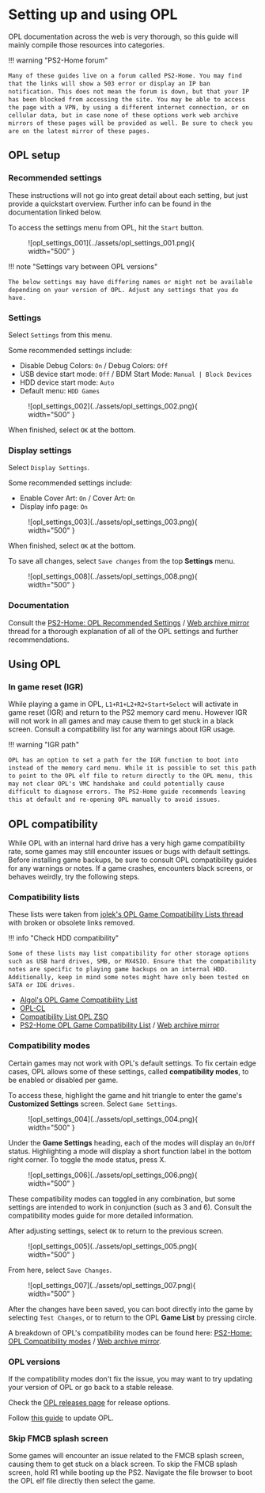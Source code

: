 # Setting up and using OPL

OPL documentation across the web is very thorough, so this guide will mainly compile those resources into categories.

!!! warning "PS2-Home forum"

    Many of these guides live on a forum called PS2-Home. You may find that the links will show a 503 error or display an IP ban notification. This does not mean the forum is down, but that your IP has been blocked from accessing the site. You may be able to access the page with a VPN, by using a different internet connection, or on cellular data, but in case none of these options work web archive mirrors of these pages will be provided as well. Be sure to check you are on the latest mirror of these pages.

## OPL setup

### Recommended settings

These instructions will not go into great detail about each setting, but just provide a quickstart overview. Further info can be found in the documentation linked below.

To access the settings menu from OPL, hit the `Start` button.

<figure markdown="span">
    ![opl_settings_001](../assets/opl_settings_001.png){ width="500" }
</figure>

!!! note "Settings vary between OPL versions"

    The below settings may have differing names or might not be available depending on your version of OPL. Adjust any settings that you do have.

### Settings

Select `Settings` from this menu.

Some recommended settings include:

* Disable Debug Colors: `On` / Debug Colors: `Off`
* USB device start mode: `Off` / BDM Start Mode: `Manual | Block Devices`
* HDD device start mode: `Auto` 
* Default menu: `HDD Games` 

<figure markdown="span">
    ![opl_settings_002](../assets/opl_settings_002.png){ width="500" }
</figure>

When finished, select `OK` at the bottom.

### Display settings

Select `Display Settings`.

Some recommended settings include:

* Enable Cover Art: `On` / Cover Art: `On`
* Display info page: `On`

<figure markdown="span">
    ![opl_settings_003](../assets/opl_settings_003.png){ width="500" }
</figure>

When finished, select `OK` at the bottom.

To save all changes, select `Save changes` from the top **Settings** menu.

<figure markdown="span">
    ![opl_settings_008](../assets/opl_settings_008.png){ width="500" }
</figure>

### Documentation

Consult the [PS2-Home: OPL Recommended Settings](https://www.ps2-home.com/forum/app.php/page/opl_recommended_settings) / [Web archive mirror](http://web.archive.org/web/20230521200731/https://www.ps2-home.com/forum/app.php/page/opl_recommended_settings) thread for a thorough explanation of all of the OPL settings and further recommendations.

## Using OPL

### In game reset (IGR)

While playing a game in OPL, `L1+R1+L2+R2+Start+Select` will activate in game reset (IGR) and return to the PS2 memory card menu. However IGR will not work in all games and may cause them to get stuck in a black screen. Consult a compatibility list for any warnings about IGR usage.

!!! warning "IGR path"

    OPL has an option to set a path for the IGR function to boot into instead of the memory card menu. While it is possible to set this path to point to the OPL elf file to return directly to the OPL menu, this may not clear OPL's VMC handshake and could potentially cause difficult to diagnose errors. The PS2-Home guide recommends leaving this at default and re-opening OPL manually to avoid issues.

## OPL compatibility

While OPL with an internal hard drive has a very high game compatibility rate, some games may still encounter issues or bugs with default settings. Before installing game backups, be sure to consult OPL compatibility guides for any warnings or notes. If a game crashes, encounters black screens, or behaves weirdly, try the following steps.

### Compatibility lists

These lists were taken from [jolek's OPL Game Compatibility Lists thread](https://www.psx-place.com/threads/open-ps2-loader-game-compatibility-lists.19037/) with broken or obsolete links removed.

!!! info "Check HDD compatibility"

    Some of these lists may list compatibility for other storage options such as USB hard drives, SMB, or MX4SIO. Ensure that the compatibility notes are specific to playing game backups on an internal HDD. Additionally, keep in mind some notes might have only been tested on SATA or IDE drives.

- [Algol's OPL Game Compatibility List](https://docs.google.com/spreadsheets/d/1K7szQS_9VG8es22eORw3xXTXxp5bZRpHOL6YJDH7S6c/edit?gid=971129131#gid=971129131)
- [OPL-CL](http://sx.sytes.net/oplcl/games.aspx)
- [Compatibility List OPL ZSO](https://docs.google.com/spreadsheets/d/1K7szQS_9VG8es22eORw3xXTXxp5bZRpHOL6YJDH7S6c/edit?gid=971129131#gid=971129131)
- [PS2-Home OPL Game Compatibility List](https://www.ps2-home.com/forum/page/opl-game-compatibility-list) / [Web archive mirror](https://web.archive.org/web/20240612122448/https://www.ps2-home.com/forum/page/opl-game-compatibility-list)

### Compatibility modes

Certain games may not work with OPL's default settings. To fix certain edge cases, OPL allows some of these settings, called **compatibility modes**, to be enabled or disabled per game.

To access these, highlight the game and hit triangle to enter the game's **Customized Settings** screen. Select `Game Settings`.

<figure markdown="span">
    ![opl_settings_004](../assets/opl_settings_004.png){ width="500" }
</figure>

Under the **Game Settings** heading, each of the modes will display an `On`/`Off` status. Highlighting a mode will display a short function label in the bottom right corner. To toggle the mode status, press X.

<figure markdown="span">
    ![opl_settings_006](../assets/opl_settings_006.png){ width="500" }
</figure>

These compatibility modes can toggled in any combination, but some settings are intended to work in conjunction (such as 3 and 6). Consult the compatibility modes guide for more detailed information.

After adjusting settings, select `OK` to return to the previous screen.

<figure markdown="span">
    ![opl_settings_005](../assets/opl_settings_005.png){ width="500" }
</figure>

From here, select `Save Changes`.

<figure markdown="span">
    ![opl_settings_007](../assets/opl_settings_007.png){ width="500" }
</figure>

After the changes have been saved, you can boot directly into the game by selecting `Test Changes`, or to return to the OPL **Game List** by pressing circle.

A breakdown of OPL's compatibility modes can be found here: [PS2-Home: OPL Compatibility modes](https://www.ps2-home.com/forum/app.php/page/opl_modes) / [Web archive mirror](http://web.archive.org/web/20230929004713/https://www.ps2-home.com/forum/app.php/page/opl_modes).

### OPL versions

If the compatibility modes don't fix the issue, you may want to try updating your version of OPL or go back to a stable release.

Check the [OPL releases page](https://github.com/ps2homebrew/Open-PS2-Loader/releases) for release options.

Follow [this guide](../install-OPL/) to update OPL.

### Skip FMCB splash screen

Some games will encounter an issue related to the FMCB splash screen, causing them to get stuck on a black screen. To skip the FMCB splash screen, hold R1 while booting up the PS2. Navigate the file browser to boot the OPL elf file directly then select the game.
